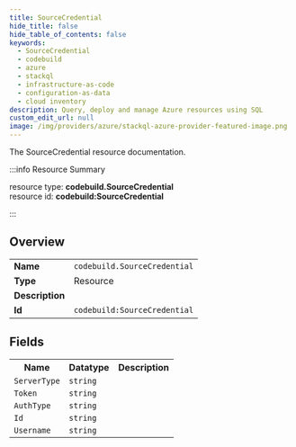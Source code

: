 ```yaml
---
title: SourceCredential
hide_title: false
hide_table_of_contents: false
keywords:
  - SourceCredential
  - codebuild
  - azure
  - stackql
  - infrastructure-as-code
  - configuration-as-data
  - cloud inventory
description: Query, deploy and manage Azure resources using SQL
custom_edit_url: null
image: /img/providers/azure/stackql-azure-provider-featured-image.png
---
```

The SourceCredential resource documentation.

:::info Resource Summary

<div class="row">
<div class="providerDocColumn">
<span>resource type:&nbsp;<b>codebuild.SourceCredential</b></span><br />
<span>resource id:&nbsp;<b>codebuild:SourceCredential</b></span><br />
</div>
</div>

:::

## Overview
<table><tbody>
<tr><td><b>Name</b></td><td><code>codebuild.SourceCredential</code></td></tr>
<tr><td><b>Type</b></td><td>Resource</td></tr>
<tr><td><b>Description</b></td><td></td></tr>
<tr><td><b>Id</b></td><td><code>codebuild:SourceCredential</code></td></tr>
</tbody></table>

## Fields
<table><tbody>
<tr><th>Name</th><th>Datatype</th><th>Description</th></tr>
<tr><td><code>ServerType</code></td><td><code>string</code></td><td></td></tr><tr><td><code>Token</code></td><td><code>string</code></td><td></td></tr><tr><td><code>AuthType</code></td><td><code>string</code></td><td></td></tr><tr><td><code>Id</code></td><td><code>string</code></td><td></td></tr><tr><td><code>Username</code></td><td><code>string</code></td><td></td></tr>
</tbody></table>